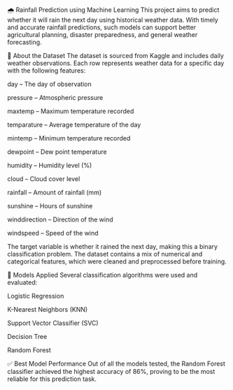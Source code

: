 🌧️ Rainfall Prediction using Machine Learning
This project aims to predict whether it will rain the next day using historical weather data. With timely and accurate rainfall predictions, such models can support better agricultural planning, disaster preparedness, and general weather forecasting.

📁 About the Dataset
The dataset is sourced from Kaggle and includes daily weather observations. Each row represents weather data for a specific day with the following features:

day – The day of observation

pressure – Atmospheric pressure

maxtemp – Maximum temperature recorded

temparature – Average temperature of the day

mintemp – Minimum temperature recorded

dewpoint – Dew point temperature

humidity – Humidity level (%)

cloud – Cloud cover level

rainfall – Amount of rainfall (mm)

sunshine – Hours of sunshine

winddirection – Direction of the wind

windspeed – Speed of the wind

The target variable is whether it rained the next day, making this a binary classification problem. The dataset contains a mix of numerical and categorical features, which were cleaned and preprocessed before training.

🧠 Models Applied
Several classification algorithms were used and evaluated:

Logistic Regression

K-Nearest Neighbors (KNN)

Support Vector Classifier (SVC)

Decision Tree

Random Forest

✅ Best Model Performance
Out of all the models tested, the Random Forest classifier achieved the highest accuracy of 86%, proving to be the most reliable for this prediction task.
